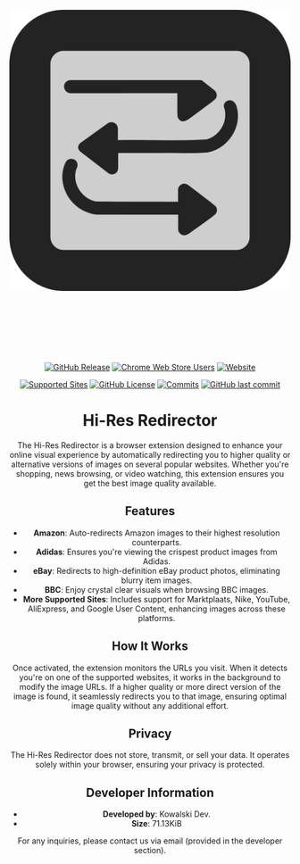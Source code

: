 <!--![Hi-Res Redirector](/icons/Hi-Res%20Redirector%20Icon_256.png)-->

<div align="center">

![Icon](https://raw.githubusercontent.com/kjanat/Hi-Res-Redirector/main/icons/Hi-Res%20Redirector.svg)

<br>

<div align="center" style="padding-top: 2vh;">

[![GitHub Release](https://img.shields.io/github/v/release/kjanat/Hi-Res-Redirector?display_name=tag&style=for-the-badge)](https://github.com/kjanat/Hi-Res-Redirector/releases/latest "Latest release")
[![Chrome Web Store Users](https://img.shields.io/chrome-web-store/users/dhbcbfobeiomanfcigonldkgpaelffmb?style=for-the-badge&logo=chromewebstore&logoColor=4285F4&color=4285F4&link=https%3A%2F%2Fchromewebstore.google.com%2Fdetail%2Fdhbcbfobeiomanfcigonldkgpaelffmb)](https://chromewebstore.google.com/detail/dhbcbfobeiomanfcigonldkgpaelffmb "Chrome Web Store Downloads")
[![Website](https://img.shields.io/website?url=https%3A%2F%2Fchromewebstore.google.com%2Fdetail%2Fdhbcbfobeiomanfcigonldkgpaelffmb&up_message=avaliable&down_message=unavailable&style=for-the-badge&label=extension)](https://chromewebstore.google.com/detail/dhbcbfobeiomanfcigonldkgpaelffmb "Chrome Web Store")

[![Supported Sites](https://img.shields.io/badge/-Supported_Sites-brightgreen.svg?style=for-the-badge)](manifest.json#L15-L30 "Supported Sites")
[![GitHub License](https://img.shields.io/github/license/kjanat/hi-res-redirector?style=for-the-badge)](LICENSE.txt "License")
[![Commits](https://img.shields.io/github/commit-activity/m/kjanat/Hi-Res-Redirector?label=commits&style=for-the-badge)](https://github.com/kjanat/Hi-Res-Redirector/commits "Commit History")
[![GitHub last commit](https://img.shields.io/github/last-commit/kjanat/Hi-Res-Redirector?style=for-the-badge&display_timestamp=committer)](https://github.com/kjanat/Hi-Res-Redirector/pulse/monthly "Last activity")

</div>
<div align="center" >

# Hi-Res Redirector

</div>

The Hi-Res Redirector is a browser extension designed to enhance your online visual experience by automatically redirecting you to higher quality or alternative versions of images on several popular websites. Whether you're shopping, news browsing, or video watching, this extension ensures you get the best image quality available.

## Features

- **Amazon**: Auto-redirects Amazon images to their highest resolution counterparts.
- **Adidas**: Ensures you're viewing the crispest product images from Adidas.
- **eBay**: Redirects to high-definition eBay product photos, eliminating blurry item images.
- **BBC**: Enjoy crystal clear visuals when browsing BBC images.
- **More Supported Sites**: Includes support for Marktplaats, Nike, YouTube, AliExpress, and Google User Content, enhancing images across these platforms.

## How It Works

Once activated, the extension monitors the URLs you visit. When it detects you're on one of the supported websites, it works in the background to modify the image URLs. If a higher quality or more direct version of the image is found, it seamlessly redirects you to that image, ensuring optimal image quality without any additional effort.

## Privacy

The Hi-Res Redirector does not store, transmit, or sell your data. It operates solely within your browser, ensuring your privacy is protected.

## Developer Information

- **Developed by**: Kowalski Dev.
- **Size**: 71.13KiB

For any inquiries, please contact us via email (provided in the developer section).
